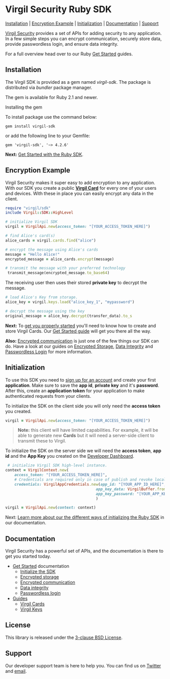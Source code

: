 # Virgil Security Ruby SDK 

[Installation](#installation) | [Encryption Example](#encryption-example) | [Initialization](#initialization) | [Documentation](#documentation) | [Support](#support)

[Virgil Security](https://virgilsecurity.com) provides a set of APIs for adding security to any application. In a few simple steps you can encrypt communication, securely store data, provide passwordless login, and ensure data integrity.

For a full overview head over to our Ruby [Get Started][_getstarted] guides.

## Installation

The Virgil SDK is provided as a gem named *virgil-sdk*. The package is distributed via *bundler* package manager.

The gem is available for Ruby 2.1 and newer.

Installing the gem

To install package use the command below:

```
gem install virgil-sdk
```

or add the following line to your Gemfile:

```
gem 'virgil-sdk', '~> 4.2.6'
```

__Next:__ [Get Started with the Ruby SDK][_getstarted].

## Encryption Example

Virgil Security makes it super easy to add encryption to any application. With our SDK you create a public [__Virgil Card__][_guide_virgil_cards] for every one of your users and devices. With these in place you can easily encrypt any data in the client.

```ruby
require "virgil/sdk"
include Virgil::SDK::HighLevel

# initialize Virgil SDK
virgil = VirgilApi.new(access_token: "[YOUR_ACCESS_TOKEN_HERE]")

# find Alice's card(s)
alice_cards = virgil.cards.find("alice")

# encrypt the message using Alice's cards
message = "Hello Alice!"
encrypted_message = alice_cards.encrypt(message)

# transmit the message with your preferred technology
 transmit_message(encrypted_message.to_base64)
```

The receiving user then uses their stored __private key__ to decrypt the message.


```ruby
# load Alice's Key from storage.
alice_key = virgil.keys.load("alice_key_1", "mypassword")

# decrypt the message using the key 
original_message = alice_key.decrypt(transfer_data).to_s
```

__Next:__ To [get you properly started][_guide_encryption] you'll need to know how to create and store Virgil Cards. Our [Get Started guide][_guide_encryption] will get you there all the way.

__Also:__ [Encrypted communication][_getstarted_encryption] is just one of the few things our SDK can do. Have a look at our guides on  [Encrypted Storage][_getstarted_storage], [Data Integrity][_getstarted_data_integrity] and [Passwordless Login][_getstarted_passwordless_login] for more information.


## Initialization

To use this SDK you need to [sign up for an account](https://developer.virgilsecurity.com/account/signup) and create your first __application__. Make sure to save the __app id__, __private key__ and it's __password__. After this, create an __application token__ for your application to make authenticated requests from your clients.

To initialize the SDK on the client side you will only need the __access token__ you created.

```ruby
virgil = VirgilApi.new(access_token: "[YOUR_ACCESS_TOKEN_HERE]")
```

> __Note:__ this client will have limited capabilities. For example, it will be able to generate new __Cards__ but it will need a server-side client to transmit these to Virgil.

To initialize the SDK on the server side we will need the __access token__, __app id__ and the __App Key__ you created on the [Developer Dashboard](https://developer.virgilsecurity.com/).

```ruby
 # initialize Virgil SDK high-level instance.
context = VirgilContext.new(
    access_token: "[YOUR_ACCESS_TOKEN_HERE]",
    # Credentials are required only in case of publish and revoke local Virgil Cards.
    credentials: VirgilAppCredentials.new(app_id: "[YOUR_APP_ID_HERE]",
                                        app_key_data: VirgilBuffer.from_file("[YOUR_APP_KEY_PATH_HERE]"),
                                        app_key_password: "[YOUR_APP_KEY_PASSWORD_HERE]")
                                        )

virgil = VirgilApi.new(context: context)

```

Next: [Learn more about our the different ways of initializing the Ruby SDK][_guide_initialization] in our documentation.

## Documentation

Virgil Security has a powerful set of APIs, and the documentation is there to get you started today.

* [Get Started][_getstarted_root] documentation
  * [Initialize the SDK][_initialize_root]
  * [Encrypted storage][_getstarted_storage]
  * [Encrypted communication][_getstarted_encryption]
  * [Data integrity][_getstarted_data_integrity]
  * [Passwordless login][_getstarted_passwordless_login]
* [Guides][_guides]
  * [Virgil Cards][_guide_virgil_cards]
  * [Virgil Keys][_guide_virgil_keys]

## License

This library is released under the [3-clause BSD License](LICENSE).

## Support

Our developer support team is here to help you. You can find us on [Twitter](https://twitter.com/virgilsecurity) and [email](support).

[support]: mailto:support@virgilsecurity.com
[_getstarted_root]: https://virgilsecurity.com/docs/sdk/ruby/
[_getstarted]: https://virgilsecurity.com/docs/sdk/ruby/
[_getstarted_encryption]: https://virgilsecurity.com/docs/use-cases/encrypted-communication
[_getstarted_storage]: https://virgilsecurity.com/docs/use-cases/secure-data-at-rest
[_getstarted_data_integrity]: https://virgilsecurity.com/docs/use-cases/data-verification
[_getstarted_passwordless_login]: https://virgilsecurity.com/docs/use-cases/passwordless-authentication
[_guides]: https://virgilsecurity.com/docs/sdk/ruby/features
[_guide_initialization]: https://virgilsecurity.com/docs/sdk/ruby/getting-started#initializing
[_guide_virgil_cards]: https://virgilsecurity.com/docs/sdk/ruby/features#virgil-cards
[_guide_virgil_keys]: https://virgilsecurity.com/docs/sdk/ruby/features#virgil-keys
[_guide_encryption]: https://virgilsecurity.com/docs/sdk/ruby/features#encryption
[_initialize_root]: https://virgilsecurity.com/docs/sdk/ruby/programming-guide#initializing
